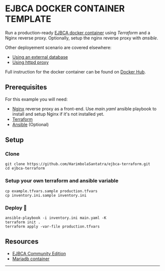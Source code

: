 # EJBCA DOCKER CONTAINER TEMPLATE
Run a production-ready [EJBCA docker container][1] using *Terraform* and a Nginx reverse proxy. Optionally, setup the nginx reverse proxy with *ansible*.

Other deployement scenario are covered elsewhere:
- [Using an external database][1]
- [Using httpd proxy](https://github.com/Keyfactor/keyfactorcommunity/tree/main/deployment-examples/docker-engine/ejbca-ce-three-level-architecture)

Full instruction for the docker container can be found on [Docker Hub][1].


## Prerequisites
For this example you will need:
- [Nginx](http://nginx.org/) reverse proxy as a front-end. Use *main.yaml* ansible playbook to install and setup Nginx if it's not installed yet.
- [Terraform](https://developer.hashicorp.com/terraform/install)
- [Ansible](https://docs.ansible.com/) (Optional)

## Setup 
### Clone
```
git clone https://github.com/HarimbolaSantatra/ejbca-terraform.git
cd ejbca-terraform
```

### Setup your own terraform and ansible variable
```
cp example.tfvars.sample production.tfvars
cp inventory.ini.sample inventory.ini
```

### Deploy 🚀
```
ansible-playbook -i inventory.ini main.yaml -K
terraform init .
terraform apply -var-file production.tfvars
```

## Resources
- [EJBCA Community Edition][2]
- [Mariadb container][3]
---

[1]: https://hub.docker.com/r/keyfactor/ejbca-ce
[2]: https://github.com/Keyfactor/ejbca-ce
[3]: https://hub.docker.com/_/mariadb

